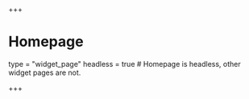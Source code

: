+++
# Homepage
type = "widget_page"
headless = true  # Homepage is headless, other widget pages are not.

+++